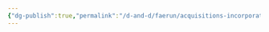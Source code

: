 ```yaml
---
{"dg-publish":true,"permalink":"/d-and-d/faerun/acquisitions-incorporated/lore-reference/p-cs/avelin-ayte/"}
---
```


